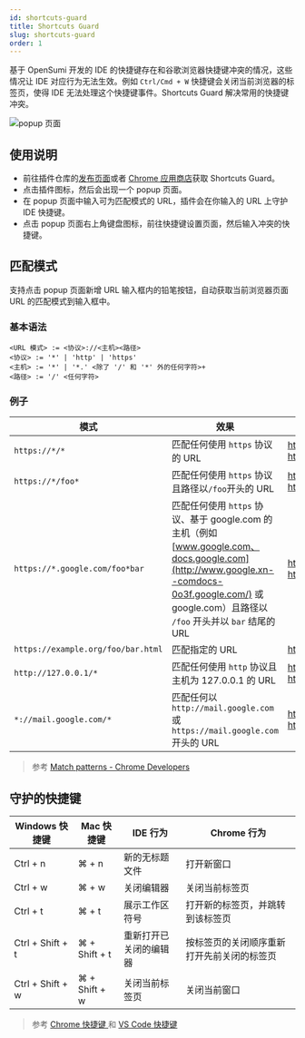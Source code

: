 ```yaml
---
id: shortcuts-guard
title: Shortcuts Guard
slug: shortcuts-guard
order: 1
---
```


基于 OpenSumi 开发的 IDE 的快捷键存在和谷歌浏览器快捷键冲突的情况，这些情况让 IDE 对应行为无法生效。例如 `Ctrl/Cmd + W` 快捷键会关闭当前浏览器的标签页，使得 IDE 无法处理这个快捷键事件。Shortcuts Guard 解决常用的快捷键冲突。

![popup 页面](https://gw.alipayobjects.com/zos/antfincdn/Vplt6x5G9/4b3c7a42-f9b6-4b36-a42e-d814397c6137.png)

## 使用说明

- 前往插件仓库的[发布页面](https://github.com/opensumi/shortcuts-guard/releases)或者 [Chrome 应用商店](https://chrome.google.com/webstore/detail/shortcuts-guard/nephehdkdelkjgiihmhdjpedpoinmpjl?hl=zh-CN)获取 Shortcuts Guard。
- 点击插件图标，然后会出现一个 popup 页面。
- 在 popup 页面中输入可为匹配模式的 URL，插件会在你输入的 URL 上守护 IDE 快捷键。
- 点击 popup 页面右上角键盘图标，前往快捷键设置页面，然后输入冲突的快捷键。

## 匹配模式

支持点击 popup 页面新增 URL 输入框内的铅笔按钮，自动获取当前浏览器页面 URL 的匹配模式到输入框中。

### 基本语法

```
<URL 模式> := <协议>://<主机><路径>
<协议> := '*' | 'http' | 'https'
<主机> := '*' | '*.' <除了 '/' 和 '*' 外的任何字符>+
<路径> := '/' <任何字符>
```

### 例子

| 模式                               | 效果                                                                                                                                                                                               | 匹配的 URLs 例子                                                      |
| ---------------------------------- | -------------------------------------------------------------------------------------------------------------------------------------------------------------------------------------------------- | --------------------------------------------------------------------- |
| `https://*/*`                      | 匹配任何使用 `https` 协议的 URL                                                                                                                                                                    | https://www.google.com/<br/>https://example.org/foo/bar.html          |
| `https://*/foo*`                   | 匹配任何使用 `https` 协议且路径以`/foo`开头的 URL                                                                                                                                                  | https://example.com/foo/bar.html<br/>https://www.google.com/foo       |
| `https://*.google.com/foo*bar`     | 匹配任何使用 `https` 协议、基于 google.com 的主机（例如 [www.google.com、docs.google.com](http://www.google.xn--comdocs-0o3f.google.com/) 或 google.com）且路径以 `/foo` 开头并以 `bar` 结尾的 URL | https://www.google.com/foo/baz/bar<br/>https://docs.google.com/foobar |
| `https://example.org/foo/bar.html` | 匹配指定的 URL                                                                                                                                                                                     | https://example.org/foo/bar.html                                      |
| `http://127.0.0.1/*`               | 匹配任何使用 `http` 协议且主机为 127.0.0.1 的 URL                                                                                                                                                  | http://127.0.0.1/<br/>http://127.0.0.1/foo/bar.html                   |
| `*://mail.google.com/*`            | 匹配任何以 `http://mail.google.com` 或 `https://mail.google.com` 开头的 URL                                                                                                                        | http://mail.google.com/foo/baz/bar<br/>https://mail.google.com/foobar |

> 参考 [Match patterns - Chrome Developers](https://developer.chrome.com/docs/extensions/mv3/match_patterns/)

## 守护的快捷键

| **Windows 快捷键** | **Mac 快捷键** | **IDE 行为**           | **Chrome 行为**                            |
| ------------------ | -------------- | ---------------------- | ------------------------------------------ |
| Ctrl + n           | ⌘ + n          | 新的无标题文件         | 打开新窗口                                 |
| Ctrl + w           | ⌘ + w          | 关闭编辑器             | 关闭当前标签页                             |
| Ctrl + t           | ⌘ + t          | 展示工作区符号         | 打开新的标签页，并跳转到该标签页           |
| Ctrl + Shift + t   | ⌘ + Shift + t  | 重新打开已关闭的编辑器 | 按标签页的关闭顺序重新打开先前关闭的标签页 |
| Ctrl + Shift + w   | ⌘ + Shift + w  | 关闭当前标签页         | 关闭当前窗口                               |

> 参考 [Chrome 快捷键 ](https://support.google.com/chrome/answer/157179?co=GENIE.Platform%3DDesktop&hl=zh-Hans#zippy=%2C标签页和窗口快捷键)和 [VS Code 快捷键](https://code.visualstudio.com/shortcuts/keyboard-shortcuts-windows.pdf)
